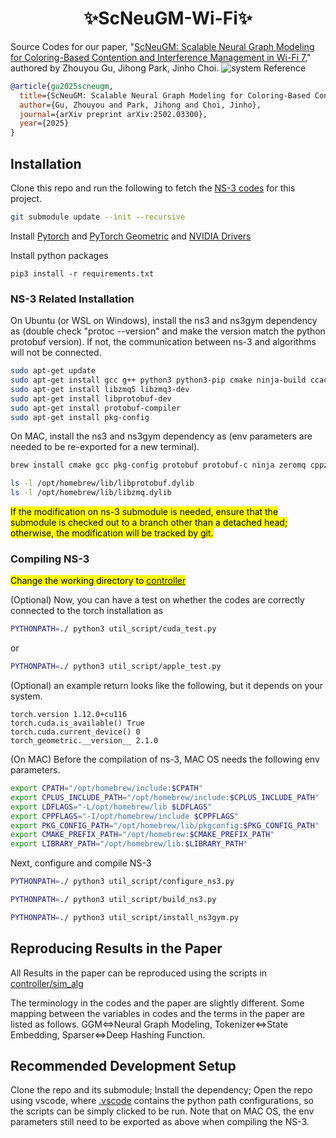 <h1 align="center">✨ScNeuGM-Wi-Fi✨</h1>

Source Codes for our paper, "[ScNeuGM: Scalable Neural Graph Modeling for Coloring-Based Contention and Interference Management in Wi-Fi 7](https://arxiv.org/pdf/2502.03300)," authored by Zhouyou Gu, Jihong Park, Jinho Choi.
![system](ScNeuGM.png)
Reference
```bibtex
@article{gu2025scneugm,
  title={ScNeuGM: Scalable Neural Graph Modeling for Coloring-Based Contention and Interference Management in Wi-Fi 7},
  author={Gu, Zhouyou and Park, Jihong and Choi, Jinho},
  journal={arXiv preprint arXiv:2502.03300},
  year={2025}
}
```

## Installation
Clone this repo and run the following to fetch the [NS-3 codes](https://github.com/zhouyou-gu/ns-3-dev-ac-grl-wi-fi/tree/ns3-sparse-wi-fi) for this project.
```bash
git submodule update --init --recursive
```

Install [Pytorch](https://pytorch.org/get-started/locally/) and [PyTorch Geometric](https://pytorch-geometric.readthedocs.io/en/latest/install/installation.html) and [NVIDIA Drivers](https://ubuntu.com/server/docs/nvidia-drivers-installation)

Install python packages
```
pip3 install -r requirements.txt
```

### NS-3 Related Installation

On Ubuntu (or WSL on Windows), install the ns3 and ns3gym dependency as (double check "protoc --version" and make the version match the python protobuf version). If not, the communication between ns-3 and algorithms will not be connected.
```bash
sudo apt-get update
sudo apt-get install gcc g++ python3 python3-pip cmake ninja-build ccache
sudo apt-get install libzmq5 libzmq3-dev
sudo apt-get install libprotobuf-dev
sudo apt-get install protobuf-compiler
sudo apt-get install pkg-config
```

On MAC, install the ns3 and ns3gym dependency as (env parameters are needed to be re-exported for a new terminal).
```bash
brew install cmake gcc pkg-config protobuf protobuf-c ninja zeromq cppzmq ccache

ls -l /opt/homebrew/lib/libprotobuf.dylib
ls -l /opt/homebrew/lib/libzmq.dylib
```

<mark>If the modification on ns-3 submodule is needed, ensure that the submodule is checked out to a branch other than a detached head; otherwise, the modification will be tracked by git.<mark>

### Compiling NS-3

<mark>Change the working directory to [controller](controller)</mark>


(Optional) Now, you can have a test on whether the codes are correctly connected to the torch installation as 
```bash
PYTHONPATH=./ python3 util_script/cuda_test.py
```
or
```bash
PYTHONPATH=./ python3 util_script/apple_test.py
```
(Optional) an example return looks like the following, but it depends on your system.
```
torch.version 1.12.0+cu116
torch.cuda.is_available() True
torch.cuda.current_device() 0
torch_geometric.__version__ 2.1.0
```

(On MAC) Before the compilation of ns-3, MAC OS needs the following env parameters.

```bash
export CPATH="/opt/homebrew/include:$CPATH"
export CPLUS_INCLUDE_PATH="/opt/homebrew/include:$CPLUS_INCLUDE_PATH"
export LDFLAGS="-L/opt/homebrew/lib $LDFLAGS"
export CPPFLAGS="-I/opt/homebrew/include $CPPFLAGS"
export PKG_CONFIG_PATH="/opt/homebrew/lib/pkgconfig:$PKG_CONFIG_PATH"
export CMAKE_PREFIX_PATH="/opt/homebrew:$CMAKE_PREFIX_PATH"
export LIBRARY_PATH="/opt/homebrew/lib:$LIBRARY_PATH"
```

Next, configure and compile NS-3
```bash
PYTHONPATH=./ python3 util_script/configure_ns3.py
```

```bash
PYTHONPATH=./ python3 util_script/build_ns3.py
```

```bash
PYTHONPATH=./ python3 util_script/install_ns3gym.py
```

## Reproducing Results in the Paper
All Results in the paper can be reproduced using the scripts in [controller/sim_alg](controller/sim_alg)

The terminology in the codes and the paper are slightly different. Some mapping between the variables in codes and the terms in the paper are listed as follows. GGM<=>Neural Graph Modeling, Tokenizer<=>State Embedding, Sparser<=>Deep Hashing Function.

## Recommended Development Setup

Clone the repo and its submodule; Install the dependency; Open the repo using vscode, where [.vscode](.vscode) contains the python path configurations, so the scripts can be simply clicked to be run. Note that on MAC OS, the env parameters still need to be exported as above when compiling the NS-3.